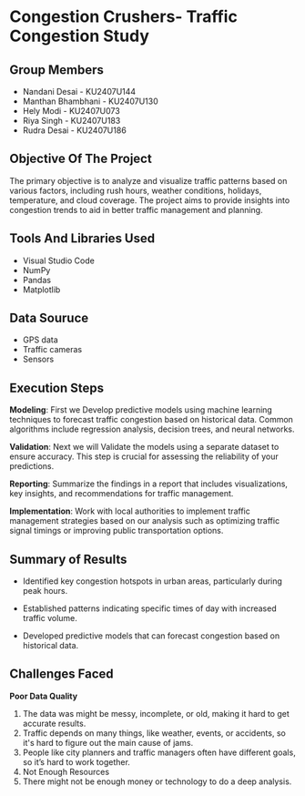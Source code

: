 # Congestion Crushers- Traffic Congestion Study

## Group Members

- Nandani Desai - KU2407U144
- Manthan Bhambhani - KU2407U130
- Hely Modi - KU2407U073
- Riya Singh - KU2407U183
- Rudra Desai - KU2407U186

## Objective Of The Project

The primary objective is to analyze and visualize traffic patterns based on various factors, including rush hours, weather conditions, holidays, temperature, and cloud coverage. The project aims to provide insights into congestion trends to aid in better traffic management and planning.

## Tools And Libraries Used

* Visual Studio Code
* NumPy 
* Pandas
* Matplotlib

## Data Souruce

* GPS data
* Traffic cameras
* Sensors

## Execution Steps

**Modeling**: First we  Develop predictive models using machine learning techniques to forecast traffic congestion based on historical data. Common algorithms include regression analysis, decision trees, and neural networks.

**Validation**: Next we will Validate the models using a separate dataset to ensure accuracy. This step is crucial for assessing the reliability of your predictions.

**Reporting**: Summarize the findings in a report that includes visualizations, key insights, and recommendations for traffic management.

**Implementation**: Work with local authorities to implement traffic management strategies based on our  analysis  such as optimizing traffic signal timings or improving public transportation options.


## Summary of Results

* Identified key congestion hotspots in urban areas, particularly during peak hours.
  
* Established patterns indicating specific times of day with increased traffic volume.
  
* Developed predictive models that can forecast congestion based on historical data.

## Challenges Faced

**Poor Data Quality**

1) The data was might be messy, incomplete, or old, making it hard to get accurate results.
2) Traffic depends on many things, like weather, events, or accidents, so it's hard to figure out the main cause of jams.
3) People like city planners and traffic managers often have different goals, so it’s hard to work together.
4) Not Enough Resources
5) There might not be enough money or technology to do a deep analysis.





